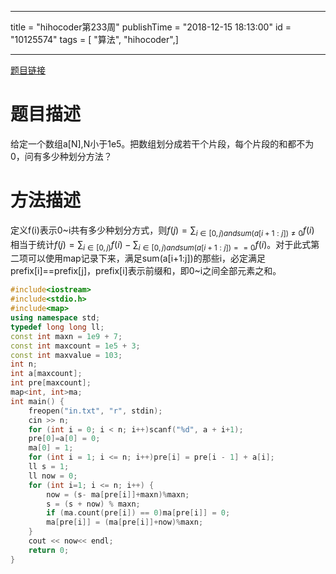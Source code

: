------------------
title = "hihocoder第233周"
publishTime = "2018-12-15 18:13:00"
id = "10125574"
tags = [ "算法", "hihocoder",]

--------------

[题目链接](http://hihocoder.com/contest/hiho233/problem/1)

# 题目描述
给定一个数组a[N],N小于1e5。把数组划分成若干个片段，每个片段的和都不为0，问有多少种划分方法？

# 方法描述
定义f(i)表示0~i共有多少种划分方式，则$f(j)=\sum_{i\in[0,j) and sum(a[i+1:j]) \ne 0} f(i)$
相当于统计$f(j)=\sum_{i \in [0,j)} f(i)-\sum_{i \in [0,j) and sum(a[i+1:j])==0} f(i)$。对于此式第二项可以使用map记录下来，满足sum(a[i+1:j])的那些i，必定满足prefix[i]==prefix[j]，prefix[i]表示前缀和，即0~i之间全部元素之和。

```cpp
#include<iostream>
#include<stdio.h>
#include<map> 
using namespace std; 
typedef long long ll;
const int maxn = 1e9 + 7;
const int maxcount = 1e5 + 3;
const int maxvalue = 103; 
int n;
int a[maxcount];
int pre[maxcount];
map<int, int>ma; 
int main() {
	freopen("in.txt", "r", stdin);
	cin >> n;
	for (int i = 0; i < n; i++)scanf("%d", a + i+1); 
	pre[0]=a[0] = 0;
	ma[0] = 1;
	for (int i = 1; i <= n; i++)pre[i] = pre[i - 1] + a[i];  
	ll s = 1;
	ll now = 0;
	for (int i=1; i <= n; i++) {  
		now = (s- ma[pre[i]]+maxn)%maxn;  
		s = (s + now) % maxn; 
		if (ma.count(pre[i]) == 0)ma[pre[i]] = 0;
		ma[pre[i]] = (ma[pre[i]]+now)%maxn;
	} 
	cout << now<< endl;
	return 0;
}
```
        
